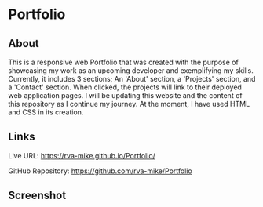 # Portfolio

## About

This is a responsive web Portfolio that was created with the purpose of showcasing my work as an upcoming developer and exemplifying my skills. Currently, it includes 3 sections; An 'About' section, a 'Projects' section, and a 'Contact' section. When clicked, the projects will link to their deployed web application pages. I will be updating this website and the content of this repository as I continue my journey. At the moment, I have used HTML and CSS in its creation.  

## Links

Live URL: https://rva-mike.github.io/Portfolio/

GitHub Repository: https://github.com/rva-mike/Portfolio

## Screenshot